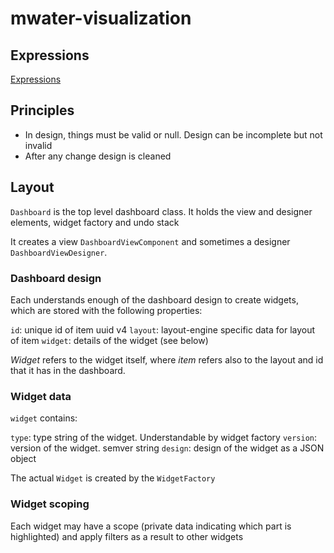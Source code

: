 # mwater-visualization

## Expressions

[Expressions](docs/Expressions.md)

## Principles

* In design, things must be valid or null. Design can be incomplete but not invalid
* After any change design is cleaned

## Layout

`Dashboard` is the top level dashboard class. It holds the view and designer elements, widget factory and undo stack

It creates a view `DashboardViewComponent` and sometimes a designer `DashboardViewDesigner`.


### Dashboard design

Each understands enough of the dashboard design to create widgets, which are stored with the following properties:

`id`: unique id of item uuid v4
`layout`: layout-engine specific data for layout of item
`widget`: details of the widget (see below)

*Widget* refers to the widget itself, where *item* refers also to the layout and id that it has in the dashboard.

### Widget data

`widget` contains:

`type`: type string of the widget. Understandable by widget factory
`version`: version of the widget. semver string
`design`: design of the widget as a JSON object

The actual `Widget` is created by the `WidgetFactory`

### Widget scoping

Each widget may have a scope (private data indicating which part is highlighted) and apply filters as a result to other widgets
